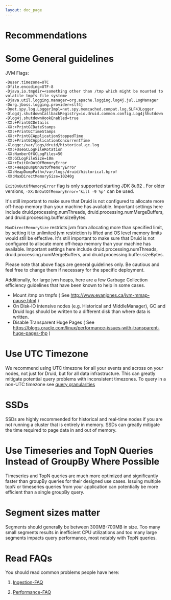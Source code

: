 ```yaml
---
layout: doc_page
---
```


Recommendations
===============

# Some General guidelines

JVM Flags:

```
-Duser.timezone=UTC
-Dfile.encoding=UTF-8
-Djava.io.tmpdir=<something other than /tmp which might be mounted to volatile tmpfs file system>
-Djava.util.logging.manager=org.apache.logging.log4j.jul.LogManager
-Dorg.jboss.logging.provider=slf4j
-Dnet.spy.log.LoggerImpl=net.spy.memcached.compat.log.SLF4JLogger
-Dlog4j.shutdownCallbackRegistry=io.druid.common.config.Log4jShutdown
-Dlog4j.shutdownHookEnabled=true
-XX:+PrintGCDetails
-XX:+PrintGCDateStamps
-XX:+PrintGCTimeStamps
-XX:+PrintGCApplicationStoppedTime
-XX:+PrintGCApplicationConcurrentTime
-Xloggc:/var/logs/druid/historical.gc.log
-XX:+UseGCLogFileRotation
-XX:NumberOfGCLogFiles=50
-XX:GCLogFileSize=10m
-XX:+ExitOnOutOfMemoryError
-XX:+HeapDumpOnOutOfMemoryError
-XX:HeapDumpPath=/var/logs/druid/historical.hprof
-XX:MaxDirectMemorySize=10240g
```

`ExitOnOutOfMemoryError` flag is only supported starting JDK 8u92 . For older versions, `-XX:OnOutOfMemoryError='kill -9 %p'` can be used.

It's still important to make sure that Druid is not configured to allocate more off-heap memory than your machine has available. Important settings here include druid.processing.numThreads, druid.processing.numMergeBuffers, and druid.processing.buffer.sizeBytes.

`MaxDirectMemorySize` restricts jvm from allocating more than specified limit, by setting it to unlimited jvm restriction is lifted and OS level memory limits would still be effective. It's still important to make sure that Druid is not configured to allocate more off-heap memory than your machine has available. Important settings here include druid.processing.numThreads, druid.processing.numMergeBuffers, and druid.processing.buffer.sizeBytes.

Please note that above flags are general guidelines only. Be cautious and feel free to change them if necessary for the specific deployment.

Additionally, for large jvm heaps, here are a few Garbage Collection efficiency guidelines that have been known to help in some cases.
- Mount /tmp on tmpfs ( See http://www.evanjones.ca/jvm-mmap-pause.html )
- On Disk-IO intensive nodes (e.g. Historical and MiddleManager), GC and Druid logs should be written to a different disk than where data is written.
- Disable Transparent Huge Pages ( See https://blogs.oracle.com/linux/performance-issues-with-transparent-huge-pages-thp )


# Use UTC Timezone

We recommend using UTC timezone for all your events and across on your nodes, not just for Druid, but for all data infrastructure. This can greatly mitigate potential query problems with inconsistent timezones. To query in a non-UTC timezone see [query granularities](../querying/granularities.html#period-granularities)

# SSDs

SSDs are highly recommended for historical and real-time nodes if you are not running a cluster that is entirely in memory. SSDs can greatly mitigate the time required to page data in and out of memory.

# Use Timeseries and TopN Queries Instead of GroupBy Where Possible

Timeseries and TopN queries are much more optimized and significantly faster than groupBy queries for their designed use cases. Issuing multiple topN or timeseries queries from your application can potentially be more efficient than a single groupBy query.

# Segment sizes matter

Segments should generally be between 300MB-700MB in size. Too many small segments results in inefficient CPU utilizations and 
too many large segments impacts query performance, most notably with TopN queries.

# Read FAQs

You should read common problems people have here:

1) [Ingestion-FAQ](../ingestion/faq.html)

2) [Performance-FAQ](../operations/performance-faq.html)
